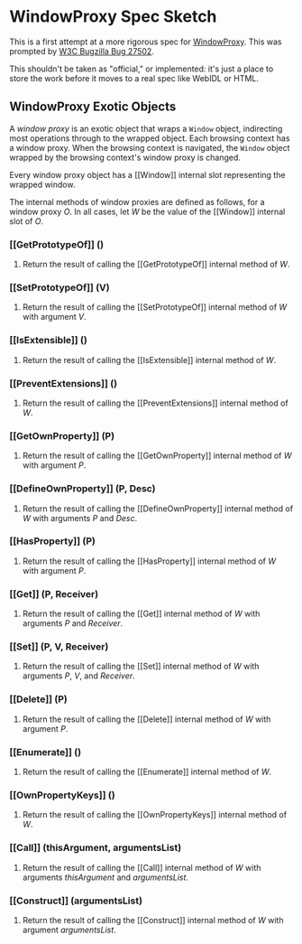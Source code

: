 # WindowProxy Spec Sketch

This is a first attempt at a more rigorous spec for [WindowProxy](https://html.spec.whatwg.org/multipage/browsers.html#the-windowproxy-object). This was prompted by [W3C Bugzilla Bug 27502](https://www.w3.org/Bugs/Public/show_bug.cgi?id=27502).

This shouldn't be taken as "official," or implemented: it's just a place to store the work before it moves to a real spec like WebIDL or HTML.

## WindowProxy Exotic Objects

A _window proxy_ is an exotic object that wraps a `Window` object, indirecting most operations through to the wrapped object. Each browsing context has a window proxy. When the browsing context is navigated, the `Window` object wrapped by the browsing context's window proxy is changed.

Every window proxy object has a [[Window]] internal slot representing the wrapped window.

The internal methods of window proxies are defined as follows, for a window proxy _O_. In all cases, let _W_ be the value of the [[Window]] internal slot of _O_.

### [[GetPrototypeOf]\] ()

1. Return the result of calling the [[GetPrototypeOf]] internal method of _W_.

### [[SetPrototypeOf]\] (V)

1. Return the result of calling the [[SetPrototypeOf]] internal method of _W_ with argument _V_.

### [[IsExtensible]\] ()

1. Return the result of calling the [[IsExtensible]] internal method of _W_.

### [[PreventExtensions]\] ()

1. Return the result of calling the [[PreventExtensions]] internal method of _W_.

### [[GetOwnProperty]\] (P)

1. Return the result of calling the [[GetOwnProperty]] internal method of _W_ with argument _P_.

### [[DefineOwnProperty]\] (P, Desc)

1. Return the result of calling the [[DefineOwnProperty]] internal method of _W_ with arguments _P_ and _Desc_.

### [[HasProperty]\] (P)

1. Return the result of calling the [[HasProperty]] internal method of _W_ with argument _P_.

### [[Get]\] (P, Receiver)

1. Return the result of calling the [[Get]] internal method of _W_ with arguments _P_ and _Receiver_.

### [[Set]\] (P, V, Receiver)

1. Return the result of calling the [[Set]] internal method of _W_ with arguments _P_, _V_, and _Receiver_.

### [[Delete]\] (P)

1. Return the result of calling the [[Delete]] internal method of _W_ with argument _P_.

### [[Enumerate]\] ()

1. Return the result of calling the [[Enumerate]] internal method of _W_.

### [[OwnPropertyKeys]\] ()

1. Return the result of calling the [[OwnPropertyKeys]] internal method of _W_.

### [[Call]\] (thisArgument, argumentsList)

1. Return the result of calling the [[Call]] internal method of _W_ with arguments _thisArgument_ and _argumentsList_.

### [[Construct]\] (argumentsList)

1. Return the result of calling the [[Construct]] internal method of _W_ with argument _argumentsList_.
